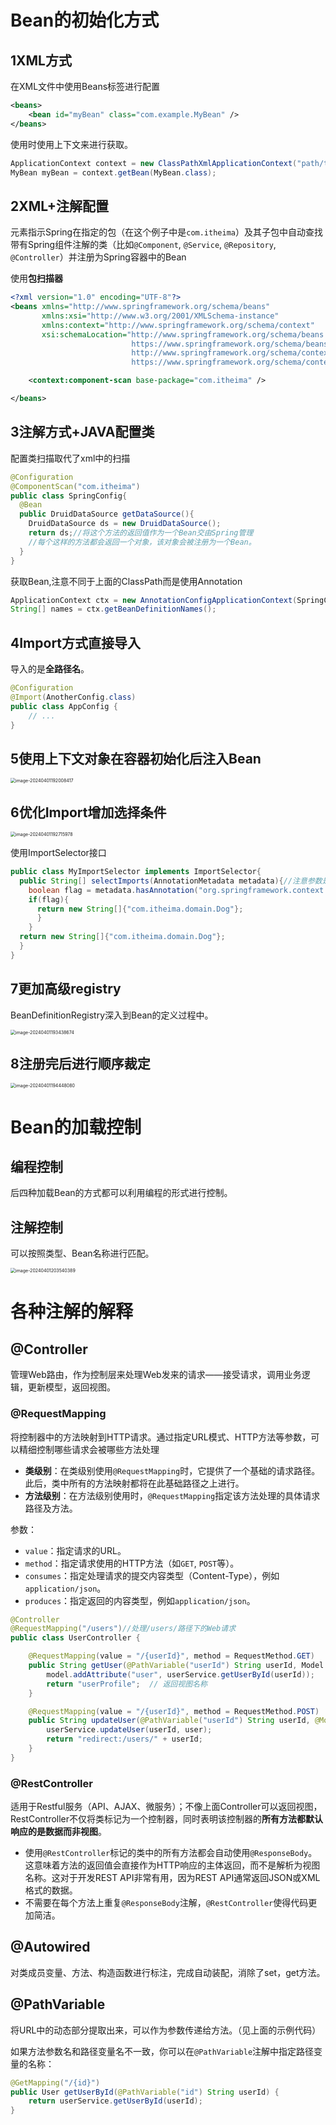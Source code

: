 # Bean的初始化方式

## 1XML方式

在XML文件中使用Beans标签进行配置

```xml
<beans>
    <bean id="myBean" class="com.example.MyBean" />
</beans>

```

使用时使用上下文来进行获取。

```java
ApplicationContext context = new ClassPathXmlApplicationContext("path/to/applicationContext.xml");
MyBean myBean = context.getBean(MyBean.class);
```



## 2XML+注解配置

元素指示Spring在指定的包（在这个例子中是`com.itheima`）及其子包中自动查找带有Spring组件注解的类（比如`@Component`, `@Service`, `@Repository`, `@Controller`）并注册为Spring容器中的Bean

使用**包扫描器**

```xml
<?xml version="1.0" encoding="UTF-8"?>
<beans xmlns="http://www.springframework.org/schema/beans"
       xmlns:xsi="http://www.w3.org/2001/XMLSchema-instance"
       xmlns:context="http://www.springframework.org/schema/context"
       xsi:schemaLocation="http://www.springframework.org/schema/beans
                           https://www.springframework.org/schema/beans/spring-beans.xsd
                           http://www.springframework.org/schema/context
                           https://www.springframework.org/schema/context/spring-context.xsd">

    <context:component-scan base-package="com.itheima" />

</beans>

```

## 3注解方式+JAVA配置类

配置类扫描取代了xml中的扫描

```java
@Configuration
@ComponentScan("com.itheima")
public class SpringConfig{
  @Bean
  public DruidDataSource getDataSource(){
    DruidDataSource ds = new DruidDataSource();
    return ds;//将这个方法的返回值作为一个Bean交由Spring管理
    //每个这样的方法都会返回一个对象，该对象会被注册为一个Bean。
  }
}
```

获取Bean,注意不同于上面的ClassPath而是使用Annotation

```java
ApplicationContext ctx = new AnnotationConfigApplicationContext(SpringConfig.class);
String[] names = ctx.getBeanDefinitionNames();
```

## 4Import方式直接导入

导入的是**全路径名**。

```java
@Configuration
@Import(AnotherConfig.class)
public class AppConfig {
    // ...
}

```

## 5使用上下文对象在容器初始化后注入Bean

<img src="../Pic/image-20240401192008417.png" alt="image-20240401192008417" style="zoom:50%;" />

## 6优化Import增加选择条件

<img src="../Pic/image-20240401192715978.png" alt="image-20240401192715978" style="zoom:50%;" />

使用ImportSelector接口

```java
public class MyImportSelector implements ImportSelector{
  public String[] selectImports(AnnotationMetadata metadata){//注意参数是元数据
    boolean flag = metadata.hasAnnotation("org.springframework.context.annotation.Import");
    if(flag){
      return new String[]{"com.itheima.domain.Dog"};
      }
    }
  return new String[]{"com.itheima.domain.Dog"};
  }
}
```

## 7更加高级registry

BeanDefinitionRegistry深入到Bean的定义过程中。

<img src="../Pic/image-20240401193438674.png" alt="image-20240401193438674" style="zoom:50%;" />

## 8注册完后进行顺序裁定

<img src="../Pic/image-20240401194448080.png" alt="image-20240401194448080" style="zoom:50%;" />

# Bean的加载控制

## 编程控制

后四种加载Bean的方式都可以利用编程的形式进行控制。

## 注解控制

可以按照类型、Bean名称进行匹配。

<img src="../Pic/image-20240401203540389.png" alt="image-20240401203540389" style="zoom:50%;" />

# 各种注解的解释

## @Controller

管理Web路由，作为控制层来处理Web发来的请求——接受请求，调用业务逻辑，更新模型，返回视图。

### @RequestMapping

将控制器中的方法映射到HTTP请求。通过指定URL模式、HTTP方法等参数，可以精细控制哪些请求会被哪些方法处理

- **类级别**：在类级别使用`@RequestMapping`时，它提供了一个基础的请求路径。此后，类中所有的方法映射都将在此基础路径之上进行。
- **方法级别**：在方法级别使用时，`@RequestMapping`指定该方法处理的具体请求路径及方法。

参数：

- `value`：指定请求的URL。
- `method`：指定请求使用的HTTP方法（如`GET`, `POST`等）。
- `consumes`：指定处理请求的提交内容类型（Content-Type），例如`application/json`。
- `produces`：指定返回的内容类型，例如`application/json`。

```java
@Controller
@RequestMapping("/users")//处理/users/路径下的Web请求
public class UserController {

    @RequestMapping(value = "/{userId}", method = RequestMethod.GET)
    public String getUser(@PathVariable("userId") String userId, Model model) {
        model.addAttribute("user", userService.getUserById(userId));
        return "userProfile";  // 返回视图名称
    }

    @RequestMapping(value = "/{userId}", method = RequestMethod.POST)
    public String updateUser(@PathVariable("userId") String userId, @ModelAttribute("user") User user) {
        userService.updateUser(userId, user);
        return "redirect:/users/" + userId;
    }
}
```

### @RestController

适用于Restful服务（API、AJAX、微服务）；不像上面Controller可以返回视图，RestController不仅将类标记为一个控制器，同时表明该控制器的**所有方法都默认响应的是数据而非视图**。

- 使用`@RestController`标记的类中的所有方法都会自动使用`@ResponseBody`。这意味着方法的返回值会直接作为HTTP响应的主体返回，而不是解析为视图名称。这对于开发REST API非常有用，因为REST API通常返回JSON或XML格式的数据。
- 不需要在每个方法上重复`@ResponseBody`注解，`@RestController`使得代码更加简洁。

## @Autowired

对类成员变量、方法、构造函数进行标注，完成自动装配，消除了set，get方法。

## @PathVariable

将URL中的动态部分提取出来，可以作为参数传递给方法。（见上面的示例代码）

如果方法参数名和路径变量名不一致，你可以在`@PathVariable`注解中指定路径变量的名称：

```java
@GetMapping("/{id}")
public User getUserById(@PathVariable("id") String userId) {
    return userService.getUserById(userId);
}
```